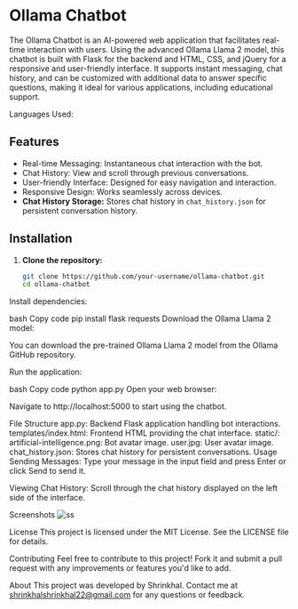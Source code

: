 # Ollama Chatbot

The Ollama Chatbot is an AI-powered web application that facilitates real-time interaction with users. Using the advanced Ollama Llama 2 model, this chatbot is built with Flask for the backend and HTML, CSS, and jQuery for a responsive and user-friendly interface. It supports instant messaging, chat history, and can be customized with additional data to answer specific questions, making it ideal for various applications, including educational support.

Languages Used:
## Features

- Real-time Messaging: Instantaneous chat interaction with the bot.
- Chat History: View and scroll through previous conversations.
- User-friendly Interface: Designed for easy navigation and interaction.
- Responsive Design: Works seamlessly across devices.
- **Chat History Storage:** Stores chat history in `chat_history.json` for persistent conversation history.

## Installation

1. **Clone the repository:**

   ```bash
   git clone https://github.com/your-username/ollama-chatbot.git
   cd ollama-chatbot
Install dependencies:

bash
Copy code
pip install flask requests
Download the Ollama Llama 2 model:

You can download the pre-trained Ollama Llama 2 model from the Ollama GitHub repository.

Run the application:

bash
Copy code
python app.py
Open your web browser:

Navigate to http://localhost:5000 to start using the chatbot.

File Structure
app.py: Backend Flask application handling bot interactions.
templates/index.html: Frontend HTML providing the chat interface.
static/:
artificial-intelligence.png: Bot avatar image.
user.jpg: User avatar image.
chat_history.json: Stores chat history for persistent conversations.
Usage
Sending Messages:
Type your message in the input field and press Enter or click Send to send it.

Viewing Chat History:
Scroll through the chat history displayed on the left side of the interface.

Screenshots
![ss](https://github.com/Shrinkhal01/CHATBOT-LLama-2/assets/97280075/ce4e3afd-8551-499a-a430-b06c832a1712)


License
This project is licensed under the MIT License. See the LICENSE file for details.

Contributing
Feel free to contribute to this project! Fork it and submit a pull request with any improvements or features you'd like to add.

About
This project was developed by Shrinkhal. Contact me at shrinkhalshrinkhal22@gmail.com for any questions or feedback.
